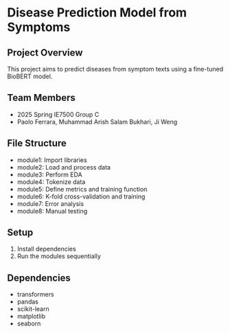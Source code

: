 # Disease Prediction Model from Symptoms
## Project Overview
This project aims to predict diseases from symptom texts using a fine-tuned BioBERT model.

## Team Members
- 2025 Spring IE7500 Group C
- Paolo Ferrara, Muhammad Arish Salam Bukhari, Ji Weng

## File Structure
- module1: Import libraries
- module2: Load and process data
- module3: Perform EDA
- module4: Tokenize data
- module5: Define metrics and training function
- module6: K-fold cross-validation and training
- module7: Error analysis
- module8: Manual testing

## Setup
1. Install dependencies
2. Run the modules sequentially

## Dependencies
- transformers
- pandas
- scikit-learn
- matplotlib
- seaborn
